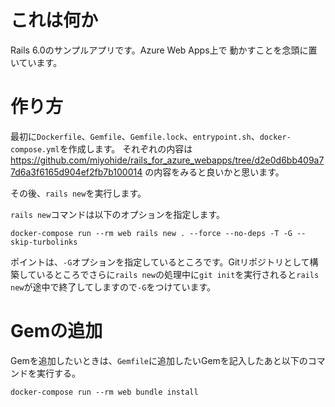 # これは何か

Rails 6.0のサンプルアプリです。Azure Web Apps上で
動かすことを念頭に置いています。

# 作り方

最初に`Dockerfile`、`Gemfile`、`Gemfile.lock`、`entrypoint.sh`、`docker-compose.yml`を作成します。
それぞれの内容は https://github.com/miyohide/rails_for_azure_webapps/tree/d2e0d6bb409a77d6a3f6165d904ef2fb7b100014 の内容をみると良いかと思います。

その後、`rails new`を実行します。

`rails new`コマンドは以下のオプションを指定します。

```
docker-compose run --rm web rails new . --force --no-deps -T -G --skip-turbolinks
```

ポイントは、`-G`オプションを指定しているところです。Gitリポジトリとして構築しているところでさらに`rails new`の処理中に`git init`を実行されると`rails new`が途中で終了してしますので`-G`をつけています。

# Gemの追加

Gemを追加したいときは、`Gemfile`に追加したいGemを記入したあと以下のコマンドを実行する。

```
docker-compose run --rm web bundle install
```